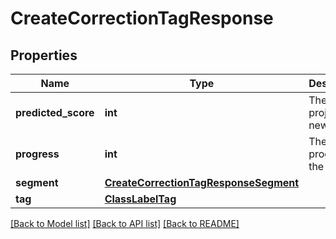 # CreateCorrectionTagResponse

## Properties
Name | Type | Description | Notes
------------ | ------------- | ------------- | -------------
**predicted_score** | **int** | The projected new score | [optional] 
**progress** | **int** | The progress of the session | [optional] 
**segment** | [**CreateCorrectionTagResponseSegment**](CreateCorrectionTagResponseSegment.md) |  | [optional] 
**tag** | [**ClassLabelTag**](ClassLabelTag.md) |  | [optional] 

[[Back to Model list]](../README.md#documentation-for-models) [[Back to API list]](../README.md#documentation-for-api-endpoints) [[Back to README]](../README.md)



